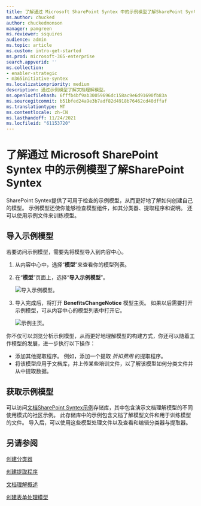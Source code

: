```yaml
---
title: 了解通过 Microsoft SharePoint Syntex 中的示例模型了解SharePoint Syntex
ms.author: chucked
author: chuckedmonson
manager: pamgreen
ms.reviewer: ssquires
audience: admin
ms.topic: article
ms.custom: intro-get-started
ms.prod: microsoft-365-enterprise
search.appverid: ''
ms.collection:
- enabler-strategic
- m365initiative-syntex
ms.localizationpriority: medium
description: 通过示例模型了解文档理解模型。
ms.openlocfilehash: 6fffb4bf9ab30059696dc158ac9e6d91690fb83a
ms.sourcegitcommit: b51bfed24a9e3b7adf82d4918b76462cd40dffaf
ms.translationtype: MT
ms.contentlocale: zh-CN
ms.lasthandoff: 11/24/2021
ms.locfileid: "61153720"
---
```

# <a name="learn-about-document-understanding-models-through-the-sample-model-in-microsoft-sharepoint-syntex"></a>了解通过 Microsoft SharePoint Syntex 中的示例模型了解SharePoint Syntex

SharePoint Syntex提供了可用于检查的示例模型，从而更好地了解如何创建自己的模型。 示例模型还使你能够检查模型组件，如其分类器、提取程序和说明。 还可以使用示例文件来训练模型。

## <a name="import-the-sample-model"></a>导入示例模型

若要访问示例模型，需要先将模型导入到内容中心。

1. 从内容中心中，选择“**模型**”来查看你的模型列表。</br>
2. 在“**模型**”页面上，选择“**导入示例模型**”。</br>

    ![导入示例模型。](../media/content-understanding/import-sample-model.png) </br>

3. 导入完成后，将打开 **BenefitsChangeNotice** 模型主页。 如果以后需要打开示例模型，可从内容中心的模型列表中打开它。 </br>

     ![示例主页。](../media/content-understanding/sample-home-page.png)</br>

你不仅可以浏览分析示例模型，从而更好地理解模型的构建方式，你还可以随着工作模型的发展，进一步执行以下操作：

- 添加其他提取程序。 例如，添加一个提取 *折扣费用* 的提取程序。
- 将该模型应用于文档库，并上传某些培训文件，以了解该模型如何分类文件并从中提取数据。

## <a name="get-sample-models"></a>获取示例模型

可以访问[文档SharePoint Syntex示例](https://github.com/pnp/syntex-samples)存储库，其中包含演示文档理解模型的不同使用模式的社区示例。 此存储库中的示例包含文档了解模型文件和用于训练模型的文件。 导入后，可以使用这些模型处理文件以及查看和编辑分类器与提取器。

## <a name="see-also"></a>另请参阅
[创建分类器](create-a-classifier.md)

[创建提取程序](create-an-extractor.md)

[文档理解概述](document-understanding-overview.md)

[创建表单处理模型](create-a-form-processing-model.md)  
